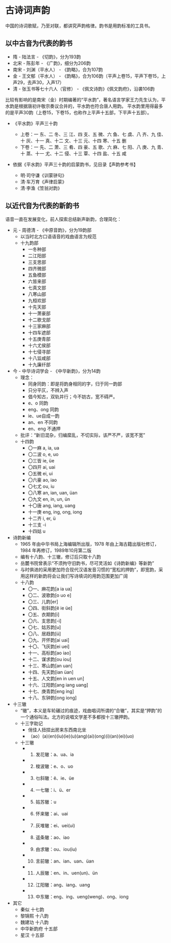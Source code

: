 # 古诗词声韵

中国的诗词歌赋，乃至对联，都讲究声韵格律。韵书是用韵标准的工具书。

## 以**中古音**为代表的韵书

- 隋 - 陆法言 - 《切韵》，分为193韵
- 北宋 - 陈彭年 - 《广韵》，细分为206韵
- 南宋 - 刘渊（平水人） - 《韵略》，合为107韵
- 金 - 王文郁（平水人） - 《韵略》，合为106韵（平声上卷15，平声下卷15，上声29，去声30，入声17）
- 清 - 张玉书等七十六人（官修） - 《佩文诗韵》《佩文韵府》，沿袭106韵

比较有影响的是南宋（金）时期编著的“平水韵”，著名语言学家王力先生认为，平水韵是根据唐初许敬宗奏议合并的，平水韵也符合唐人用韵。
平水韵里用得最多的是平声30韵（上卷15，下卷15，也称作上平声十五部，下平声十五部）。

- 《平水韵》平声三十韵
  + 上卷：一 东、二 冬、三 江、四 支、五 微、六 鱼、七 虞、八 齐、九 佳、十 灰、十一 真、十二 文、十三 元、十四 寒、十五 删
  + 下卷：一 先、二 萧、三 肴、四 豪、五 歌、六 麻、七 阳、八 庚、九 青、十 蒸、十一 尤、十二 侵、十三 覃、十四 盐、十五 咸

- 依据《平水韵》平声三十韵的启蒙韵书，见目录【声韵参考书】
	+ 明·司守谦《训蒙骈句》
	+ 清·车万育《声律启蒙》
	+ 清·李渔《笠翁对韵》

## 以**近代音**为代表的新韵书

语音一直在发展变化，前人探索总结新声新韵，合理简化：

- 元 - 周德清 - 《中原音韵》，分为19韵部
  * 以当时北方口语语音的戏曲语言为规范
  * 十九韵部
    + 一冬种部
    + 二江阳部
    + 三支思部
    + 四齐微部
    + 五鱼模部
    + 六皆来部
    + 七真文部
    + 八寒山部
    + 九桓欢部
    + 十先天部
    + 十一萧豪部
    + 十二歌戈部
    + 十三家麻部
    + 十四车遮部
    + 十五庚青部
    + 十六尤侯部
    + 十七侵寻部
    + 十八监咸部
    + 十九廉纤部
- 今 - 中华诗词学会 - 《中华新韵》，分为14韵
	+ 理念：
		* 同身同韵：即是将韵身相同的字，归于同一韵部
		* 只分平仄，不辨入声
		* 倡今知古，双轨并行；今不妨古，宽不碍严。
		* e、o 同韵
		* eng、ong 同韵
		* ie、ue自成一韵
		* an、en 不同韵
		* en、eng 不通押
	+ 批评：“新旧混杂，归编縻乱，不切实际，该严不严，该宽不宽”
	+ 十四韵
		* 〇一麻		a, ia, ua
		* 〇二波		o, e, uo
		* 〇三皆		ie, üe
		* 〇四开		ai, uai
		* 〇五微		ei, ui
		* 〇六豪		ao, iao
		* 〇七尤		ou, iu
		* 〇八寒		an, ian, uan, üan
		* 〇九文		en, in, un, ün
		* 十〇唐		ang, iang, uang
		* 十一庚		eng, ing, ong, iong
		* 十二齐		i, er, ü
		* 十三支		-i
		* 十四姑		u
- 诗韵新编
	+ 1965 年由中华书局上海编辑所出版，1978 年由上海古籍出版社修订，1984 年再修订，1989年10月第二版
	+ 编有十八韵、十三辙，修订后只取十八韵
	+ 岳麓书院曾表示“不须拘守旧韵书，尽可灵活如《诗韵新编》等新韵”
	+ 与时俱进的采用更加符合现代汉语发音习惯的“宽松的押韵”，即宽韵，采用这样的新韵将会让我们写诗填词的用韵范围更加广阔
	+ 十八韵
		* 〇一、麻花韵[a ia ua]
		* 〇二、波歌韵[o uo e]
		* 〇三、儿韵[er]
		* 〇四、街斜韵[ê ie üe]
		* 〇五、衣期韵[i]
		* 〇六、支思韵[-i]
		* 〇七、姑苏韵[u]
		* 〇八、居趋韵[ü]
		* 〇九、开怀韵[ai uai]
		* 十〇、飞灰韵[ei uei]
		* 十一、高标韵[ao iao]
		* 十二、谋求韵[ou iou]
		* 十三、寒山韵[an uan]
		* 十四、先天韵[ian üan]
		* 十五、人文韵[en in uen un]
		* 十六、江阳韵[ang iang uang]
		* 十七、庚青韵[eng ing]
		* 十八、东钟韵[ong iong]
- 十三辙
	+ “辙”，本义是车轮碾过的痕迹，戏曲唱词所谓的“合辙”，其实是“押韵”的一个通俗叫法。北方的说唱文学差不多都按十三辙押韵。
	+ 十三字助记
		- 俏佳人扭捏出房来东西南北坐
		- （ao）(a)(en)(iu)(ie)(u)(ang)(ai)(ong)(i)(an)(ei)(uo)	
	+ 十三辙
		* 01. 发花辙：a、ua、ia
		* 02. 梭波辙：e、o、uo
		* 03. 乜斜辙：ê、ie、üe
		* 04. 一七辙：i、ü、er
		* 05. 姑苏辙：u
		* 06. 怀来辙：ai、uai
		* 07. 灰堆辙：ei、uei(ui)
		* 08. 遥条辙：ao、iao
		* 09. 由求辙：ou、iou(iu)
		* 10. 言前辙：an、ian、uan、üan
		* 11. 人辰辙：en、in、uen(un)、ün
		* 12. 江阳辙：ang、iang、uang
		* 13. 中东辙：eng、ing、ueng(weng)、ong、iong
- 其它
	+ 秦似 十七韵
	+ 黎锦熙 十八韵
	+ 魏建功 十八韵
	+ 中华新韵府	十五部	
	+ 星汉	十五部

